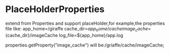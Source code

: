 # PlaceHolderProperties
extend from Properties and support placeHolder,for example,the properties file like:
app_home=/giraffe
cache_dir=${app_home}/cache
image_cache=${cache_dir}/imageCache
log_file=${app_home}/app.log



properties.getProperty("image_cache") will be:/griaffe/cache/imageCache;

